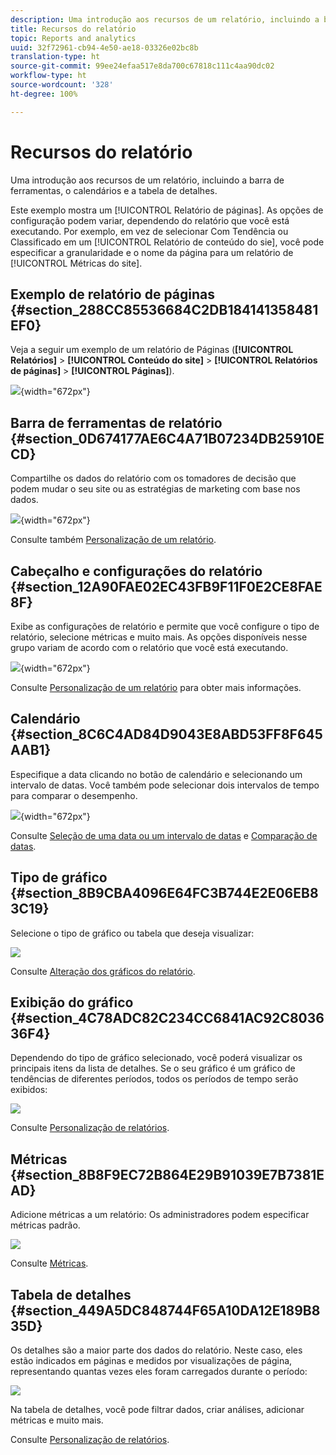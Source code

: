 ```yaml
---
description: Uma introdução aos recursos de um relatório, incluindo a barra de ferramentas, o calendários e a tabela de detalhes.
title: Recursos do relatório
topic: Reports and analytics
uuid: 32f72961-cb94-4e50-ae18-03326e02bc8b
translation-type: ht
source-git-commit: 99ee24efaa517e8da700c67818c111c4aa90dc02
workflow-type: ht
source-wordcount: '328'
ht-degree: 100%

---
```



# Recursos do relatório

Uma introdução aos recursos de um relatório, incluindo a barra de ferramentas, o calendários e a tabela de detalhes.

Este exemplo mostra um [!UICONTROL Relatório de páginas]. As opções de configuração podem variar, dependendo do relatório que você está executando. Por exemplo, em vez de selecionar Com Tendência ou Classificado em um [!UICONTROL Relatório de conteúdo do sie], você pode especificar a granularidade e o nome da página para um relatório de [!UICONTROL Métricas do site].

## Exemplo de relatório de páginas {#section_288CC85536684C2DB184141358481EF0}

Veja a seguir um exemplo de um relatório de Páginas (**[!UICONTROL Relatórios]** > **[!UICONTROL Conteúdo do site]** > **[!UICONTROL Relatórios de páginas]** > **[!UICONTROL Páginas]**).

![](assets/pages_report.png){width=&quot;672px&quot;}

## Barra de ferramentas de relatório {#section_0D674177AE6C4A71B07234DB25910ECD}

Compartilhe os dados do relatório com os tomadores de decisão que podem mudar o seu site ou as estratégias de marketing com base nos dados.

![](assets/toolbar.png){width=&quot;672px&quot;}

Consulte também [Personalização de um relatório](/help/analyze/reports-analytics/reports-customize/customizing-reports-overview.md).

## Cabeçalho e configurações do relatório {#section_12A90FAE02EC43FB9F11F0E2CE8FAE8F}

Exibe as configurações de relatório e permite que você configure o tipo de relatório, selecione métricas e muito mais. As opções disponíveis nesse grupo variam de acordo com o relatório que você está executando.

![](assets/settings_header.png){width=&quot;672px&quot;}

Consulte [Personalização de um relatório](/help/analyze/reports-analytics/reports-customize/customizing-reports-overview.md) para obter mais informações.

## Calendário {#section_8C6C4AD84D9043E8ABD53FF8F645AAB1}

Especifique a data clicando no botão de calendário e selecionando um intervalo de datas. Você também pode selecionar dois intervalos de tempo para comparar o desempenho.

![](assets/calendar_large.png){width=&quot;672px&quot;}

Consulte [Seleção de uma data ou um intervalo de datas](/help/analyze/reports-analytics/reports-customize/customizing-reports-overview.md) e [Comparação de datas](/help/analyze/reports-analytics/reports-customize/customizing-reports-overview.md).

## Tipo de gráfico {#section_8B9CBA4096E64FC3B744E2E06EB83C19}

Selecione o tipo de gráfico ou tabela que deseja visualizar:

![](assets/graph_type.png)

Consulte [Alteração dos gráficos do relatório](/help/analyze/reports-analytics/reports-customize/t-reports-graphs.md).

## Exibição do gráfico {#section_4C78ADC82C234CC6841AC92C803636F4}

Dependendo do tipo de gráfico selecionado, você poderá visualizar os principais itens da lista de detalhes. Se o seu gráfico é um gráfico de tendências de diferentes períodos, todos os períodos de tempo serão exibidos:

![](assets/graph.png)

Consulte [Personalização de relatórios](/help/analyze/reports-analytics/reports-customize/customizing-reports-overview.md).

## Métricas {#section_8B8F9EC72B864E29B91039E7B7381EAD}

Adicione métricas a um relatório: Os administradores podem especificar métricas padrão.

![](assets/metrics.png)

Consulte [Métricas](/help/analyze/reports-analytics/metrics.md).

## Tabela de detalhes {#section_449A5DC848744F65A10DA12E189B835D}

Os detalhes são a maior parte dos dados do relatório. Neste caso, eles estão indicados em páginas e medidos por visualizações de página, representando quantas vezes eles foram carregados durante o período:

![](assets/detail.png)

Na tabela de detalhes, você pode filtrar dados, criar análises, adicionar métricas e muito mais.

Consulte [Personalização de relatórios](/help/analyze/reports-analytics/reports-customize/customizing-reports-overview.md).
